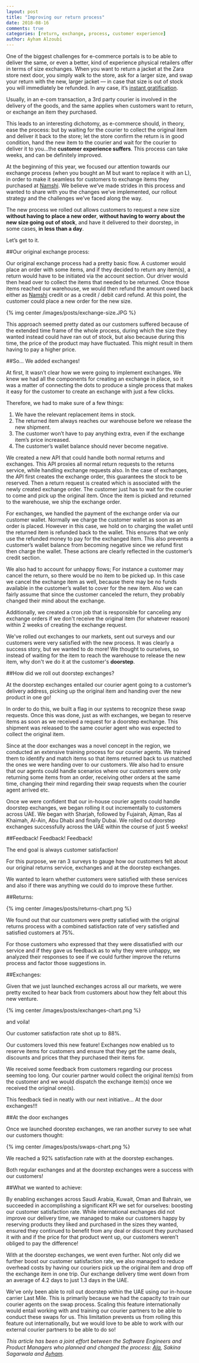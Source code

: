 ```yaml
---
layout: post
title: "Improving our return process"
date: 2018-08-16
comments: true
categories: [return, exchange, process, customer experience]
author: Ayham Alzoubi
---
```


One of the biggest challenges for e-commerce portals is to be able to deliver the same, or even a better, kind of experience physical retailers offer in terms of size exchanges. When you want to return a jacket at the Zara store next door, you simply walk to the store, ask for a larger size, and swap your return with the new, larger jacket — in case that size is out of stock you will immediately be refunded. In any case, it’s [instant gratification](https://en.wikipedia.org/wiki/Gratification#Instant_and_delayed_gratification).

<!-- more -->

Usually, in an e-com transaction, a 3rd party courier is involved in the delivery of the goods, and the same applies when customers want to return, or exchange an item they purchased.

This leads to an interesting dichotomy, as e-commerce should, in theory, ease the process: but by waiting for the courier to collect the original item and deliver it back to the store; let the store confirm the return is in good condition, hand the new item to the courier and wait for the courier to deliver it to you…the **customer experience suffers**. This process can take weeks, and can be definitely improved.

At the beginning of this year, we focused our attention towards our exchange process (when you bought an M but want to replace it with an L), in order to make it seamless for customers to exchange items they purchased at [Namshi](https://www.namshi.com). We believe we’ve made strides in this process and wanted to share with you the changes we’ve implemented, our rollout strategy and the challenges we’ve faced along the way.

The new process we rolled out allows customers to request a new size **without having to place a new order**, **without having to worry about the new size going out of stock**, and have it delivered to their doorstep, in some cases, **in less than a day**.

Let’s get to it.

##Our original exchange process:

Our original exchange process had a pretty basic flow.  A customer would place an order with some items, and if they decided to return any item(s), a return would have to be initiated via the account section. Our driver would then head over to collect the items that needed to be returned. Once those items reached our warehouse, we would then refund the amount owed back either as [Namshi](https://www.namshi.com) credit or as a credit / debit card refund. At this point, the customer could place a new order for the new size.

{% img center /images/posts/exchange-size.JPG %}

This approach seemed pretty dated as our customers suffered because of the extended time frame of the whole process, during which the size they wanted instead could have ran out of stock, but also because during this time, the price of the product may have fluctuated. This might result in them having to pay a higher price.

##So… We added exchanges!

At first, It wasn’t clear how we were going to implement exchanges. We knew we had all the components for creating an exchange in place, so it was a matter of connecting the dots to produce a single process that makes it easy for the customer to create an exchange with just a few clicks.

Therefore, we had to make sure of a few things:


1. We have the relevant replacement items in stock.
2. The returned item always reaches our warehouse before we release the new shipment.
3. The customer won’t have to pay anything extra, even if the exchange item’s price increased.
4. The customer’s wallet balance should never become negative.


We created a new API that could handle both normal returns and exchanges. This API proxies all normal return requests to the returns service, while handling exchange requests also. In the case of exchanges, the API first creates the exchange order, this guarantees the stock to be reserved. Then a return request is created which is associated with the newly created exchange order. The customer just has to wait for the courier to come and pick up the original item. Once the item is picked and returned to the warehouse, we ship the exchange order.

For exchanges, we handled the payment of the exchange order via our customer wallet. Normally we charge the customer wallet as soon as an order is placed. However in this case, we hold on to charging the wallet until the returned item is refunded back to the wallet. This ensures that we only use the refunded money to pay for the exchanged item. This also prevents a customer’s wallet balance from becoming negative since we refund first then charge the wallet. These actions are clearly reflected in the customer’s credit section.



We also had to account for unhappy flows; For instance a customer may cancel the return, so there would be no item to be picked up. In this case we cancel the exchange item as well, because there may be no funds available in the customer’s wallet to cover for the new item. Also we can fairly assume that since the customer canceled the return, they probably changed their mind about the exchange.

Additionally, we created a cron job that is responsible for canceling any exchange orders if we don't receive the original item (for whatever reason) within 2 weeks of creating the exchange request.

We've rolled out exchanges to our markets, sent out surveys and our customers were very satisfied with the new process. It was clearly a success story, but we wanted to do more! We thought to ourselves, so instead of waiting for the item to reach the warehouse to release the new item, why don't we do it at the customer's **doorstep**.

##How did we roll out doorstep exchanges?

At the doorstep exchanges entailed our courier agent going to a customer’s delivery address, picking up the original item and handing over the new product in one go!

In order to do this, we built a flag in our systems to recognize these swap requests. Once this was done, just as with exchanges, we began to reserve items as soon as we received a request for a doorstep exchange. This shipment was released to the same courier agent who was expected to collect the original item.

Since at the door exchanges was a novel concept in the region, we conducted an extensive training process for our courier agents. We trained them to identify and match items so that items returned back to us matched the ones we were handing over to our customers. We also had to ensure that our agents could handle scenarios where our customers were only returning some items from an order, receiving other orders at the same time, changing their mind regarding their swap requests when the courier agent arrived etc.

Once we were confident that our in-house courier agents could handle doorstep exchanges, we began rolling it out incrementally to customers across UAE. We began with Sharjah, followed by Fujairah, Ajman, Ras al Khaimah, Al-Ain, Abu Dhabi and finally Dubai. We rolled out doorstep exchanges successfully across the UAE within the course of just 5 weeks!

##Feedback! Feedback! Feedback!

The end goal is always customer satisfaction!

For this purpose, we ran 3 surveys to gauge how our customers felt about our original returns service, exchanges and at the doorstep exchanges.

We wanted to learn whether customers were satisfied with these services and also if there was anything we could do to improve these further.

##Returns:


{% img center /images/posts/returns-chart.png %}

We found out that our customers were pretty satisfied with the original returns process with a combined satisfaction rate of very satisfied and satisfied customers at 75%.

For those customers who expressed that they were dissatisfied with our service and if they gave us feedback as to why they were unhappy, we analyzed their responses to see if we could further improve the returns process and factor those suggestions in.

##Exchanges:

Given that we just launched exchanges across all our markets, we were pretty excited to hear back from customers about how they felt about this new venture.

{% img center /images/posts/exchanges-chart.png %}


and voila!

Our customer satisfaction rate shot up to 88%.

Our customers loved this new feature! Exchanges now enabled us to reserve items for customers and ensure that they get the same deals, discounts and prices that they purchased their items for.

We received some feedback from customers regarding our process seeming too long. Our courier partner would collect the original item(s) from the customer and we would dispatch the exchange item(s) once we received the original one(s).

This feedback tied in neatly with our next initiative… At the door exchanges!!!

##At the door exchanges

Once we launched doorstep exchanges, we ran another survey to see what our customers thought:

{% img center /images/posts/swaps-chart.png %}


We reached a 92% satisfaction rate with at the doorstep exchanges.

Both regular exchanges and at the doorstep exchanges were a success with our customers!

##What we wanted to achieve:

By enabling exchanges across Saudi Arabia, Kuwait, Oman and Bahrain, we succeeded in accomplishing a significant KPI we set for ourselves: boosting our customer satisfaction rate. While international exchanges did not improve our delivery time, we managed to make our customers happy by reserving products they liked and purchased in the sizes they wanted, ensured they continued to benefit from any deal or discount they purchased it with and if the price for that product went up, our customers weren’t obliged to pay the difference!

With at the doorstep exchanges, we went even further.  Not only did we further boost our customer satisfaction rate, we also managed to reduce overhead costs by having our couriers pick up the original item and drop off the exchange item in one trip. Our exchange delivery time went down from an average of 4.2 days to just 1.3 days in the UAE.


We’ve only been able to roll out doorstep within the UAE using our in-house carrier Last Mile. This is primarily because we had the capacity to train our courier agents on the swap process. Scaling this feature internationally would entail working with and training our courier partners to be able to conduct these swaps for us. This limitation prevents us from rolling this feature out internationally, but we would love to be able to work with our external courier partners to be able to do so!


*This article has been a joint effort between the Software Engineers and Product Managers who planned and changed the process: [Ala](/team/#Ala%20Hawash), Sakina Sagarwala and
[Ayham](/team/#Ayham%20Alzoubi).*
